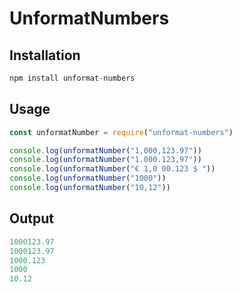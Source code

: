 # UnformatNumbers

## Installation
```js
npm install unformat-numbers
```

## Usage
```js
const unformatNumber = require("unformat-numbers")

console.log(unformatNumber("1,000,123.97"))
console.log(unformatNumber("1.000.123,97"))
console.log(unformatNumber("€ 1,0 00.123 $ "))
console.log(unformatNumber("1000"))
console.log(unformatNumber("10,12"))
```

## Output
```js
1000123.97
1000123.97
1000.123
1000
10.12
```
